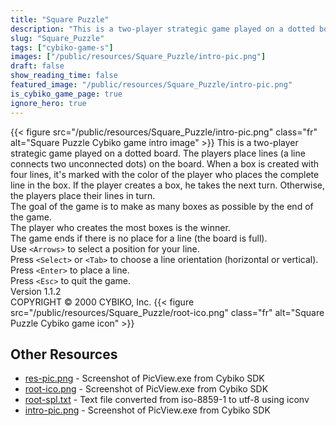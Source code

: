 ```yaml
---
title: "Square Puzzle"
description: "This is a two-player strategic game played on a dotted board. The players place lines (a line connects two unconnected dots) on the board. When a box is created with four lines, it's marked with the color of the player who places the complete line in the box. If the player create..."
slug: "Square_Puzzle"
tags: ["cybiko-game-s"]
images: ["/public/resources/Square_Puzzle/intro-pic.png"]
draft: false
show_reading_time: false
featured_image: "/public/resources/Square_Puzzle/intro-pic.png"
is_cybiko_game_page: true
ignore_hero: true
---
```

{{< figure src="/public/resources/Square_Puzzle/intro-pic.png" class="fr" alt="Square Puzzle Cybiko game intro image" >}}
This is a two-player strategic game played on a dotted board. The players place lines (a line connects two unconnected dots) on the board. When a box is created with four lines, it's marked with the color of the player who places the complete line in the box. If the player creates a box, he takes the next turn. Otherwise, the players place their lines in turn.  \
The goal of the game is to make as many boxes as possible by the end of the game. \
The player who creates the most boxes is the winner.  \
The game ends if there is no place for a line (the board is full). \
Use `<Arrows>`  to select a position for your line. \
Press `<Select>`  or `<Tab>`  to choose a line orientation (horizontal or vertical). \
Press `<Enter>`  to place a line. \
Press `<Esc>`  to quit the game. \
Version 1.1.2 \
COPYRIGHT © 2000 CYBIKO, Inc. {{< figure src="/public/resources/Square_Puzzle/root-ico.png" class="fr" alt="Square Puzzle Cybiko game icon" >}}

## Other Resources
* [res-pic.png](/public/resources/Square_Puzzle/res-pic.png) - Screenshot of PicView.exe from Cybiko SDK
* [root-ico.png](/public/resources/Square_Puzzle/root-ico.png) - Screenshot of PicView.exe from Cybiko SDK
* [root-spl.txt](/public/resources/Square_Puzzle/root-spl.txt) - Text file converted from iso-8859-1 to utf-8 using iconv
* [intro-pic.png](/public/resources/Square_Puzzle/intro-pic.png) - Screenshot of PicView.exe from Cybiko SDK
